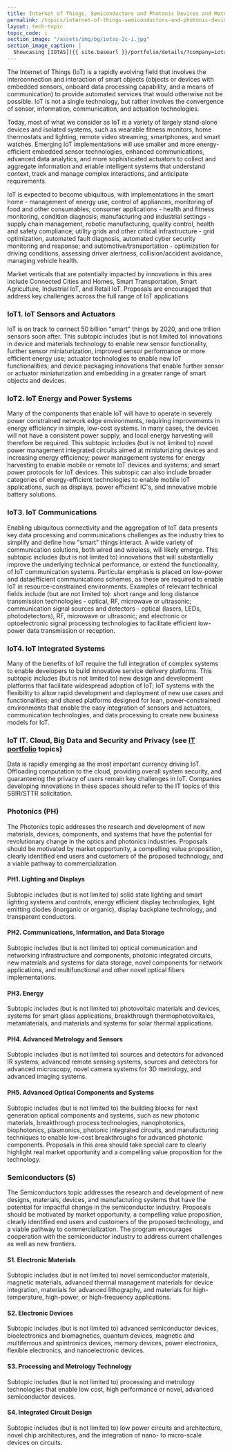 ```yaml
---
title: Internet of Things, Semiconductors and Photonic Devices and Materials
permalink: /topics/internet-of-things-semiconductors-and-photonic-devices-and-materials/
layout: tech-topic
topic_code: i
section_image: "/assets/img/bg/iotas-2c-i.jpg"
section_image_caption: |
  Showcasing [IOTAS]({{ site.baseurl }}/portfolio/details/?company=iotas-inc#iotas-inc)'s' Home app, featuring a unique floor plan view and Smart Stories™.
---
```



The Internet of Things (IoT) is a rapidly evolving field that involves the interconnection and interaction of smart objects (objects or devices with embedded sensors, onboard data processing capability, and a means of communication) to provide automated services that would otherwise not be possible. IoT is not a single technology, but rather involves the convergence of sensor, information, communication, and actuation technologies.

Today, most of what we consider as IoT is a variety of largely stand-alone devices and isolated systems, such as wearable fitness monitors, home thermostats and lighting, remote video streaming, smartphones, and smart watches. Emerging IoT implementations will use smaller and more energy- efficient embedded sensor technologies, enhanced communications, advanced data analytics, and more sophisticated actuators to collect and aggregate information and enable intelligent systems that understand context, track and manage complex interactions, and anticipate requirements.

IoT is expected to become ubiquitous, with implementations in the smart home - management of energy use, control of appliances, monitoring of food and other consumables; consumer applications - health and fitness monitoring, condition diagnosis; manufacturing and industrial settings - supply chain management, robotic manufacturing, quality control, health and safety compliance; utility grids and other critical infrastructure - grid optimization, automated fault diagnosis, automated cyber security monitoring and response; and automotive/transportation - optimization for driving conditions, assessing driver alertness, collision/accident avoidance, managing vehicle health.

Market verticals that are potentially impacted by innovations in this area include Connected Cities and Homes, Smart Transportation, Smart Agriculture, Industrial IoT, and Retail IoT. Proposals are encouraged that address key challenges across the full range of IoT applications

### IoT1. IoT Sensors and Actuators
IoT is on track to connect 50 billion "smart" things by 2020, and one trillion sensors soon after. This subtopic includes (but is not limited to) innovations in device and materials technology to enable new sensor functionality, further sensor miniaturization, improved sensor performance or more efficient energy use; actuator technologies to enable new IoT functionalities; and device packaging innovations that enable further sensor or actuator miniaturization and embedding in a greater range of smart objects and devices.

### IoT2. IoT Energy and Power Systems
Many of the components that enable IoT will have to operate in severely power constrained network edge environments, requiring improvements in energy efficiency in simple, low-cost systems. In many cases, the devices will not have a consistent power supply, and local energy harvesting will therefore be required. This subtopic includes (but is not limited to) novel power management integrated circuits aimed at miniaturizing devices and increasing energy efficiency; power management systems for energy harvesting to enable mobile or remote IoT devices and systems; and smart power protocols for IoT devices. This subtopic can also include broader categories of energy-efficient technologies to enable mobile IoT applications, such as displays, power efficient IC's, and innovative mobile battery solutions.

### IoT3. IoT Communications
Enabling ubiquitous connectivity and the aggregation of IoT data presents key data processing and communications challenges as the industry tries to simplify and define how "smart" things interact. A wide variety of communication solutions, both wired and wireless, will likely emerge. This subtopic includes (but is not limited to) innovations that will substantially improve the underlying technical performance, or extend the functionality, of IoT communication systems. Particular emphasis is placed on low-power and dataefficient communications schemes, as these are required to enable IoT in resource-constrained environments. Examples of relevant technical fields include (but are not limited to): short range and long distance transmission technologies - optical, RF, microwave or ultrasonic; communication signal sources and detectors - optical (lasers, LEDs, photodetectors), RF, microwave or ultrasonic; and electronic or optoelectronic signal processing technologies to facilitate efficient low-power data transmission or reception.

### IoT4. IoT Integrated Systems
Many of the benefits of IoT require the full integration of complex systems to enable developers to build innovative service delivery platforms. This subtopic includes (but is not limited to) new design and development platforms that facilitate widespread adoption of IoT; IoT systems with the flexibility to allow rapid development and deployment of new use cases and functionalities; and shared platforms designed for lean, power-constrained environments that enable the easy integration of sensors and actuators, communication technologies, and data processing to create new business models for IoT.

### IoT IT. Cloud, Big Data and Security and Privacy (see [IT portfolio]() topics)
Data is rapidly emerging as the most important currency driving IoT. Offloading computation to the cloud, providing overall system security, and guaranteeing the privacy of users remain key challenges in IoT. Companies developing innovations in these spaces should refer to the IT topics of this SBIR/STTR solicitation.

### Photonics (PH)  

The Photonics topic addresses the research and development of new materials, devices, components, and systems that have the potential for revolutionary change in the optics and photonics industries. Proposals should be motivated by market opportunity, a compelling value proposition, clearly identified end users and customers of the proposed technology, and a viable pathway to commercialization.  

#### PH1. Lighting and Displays  

Subtopic includes (but is not limited to) solid state lighting and smart lighting systems and controls, energy efficient display technologies, light emitting diodes (inorganic or organic), display backplane technology, and transparent conductors.  

#### PH2. Communications, Information, and Data Storage   

Subtopic includes (but is not limited to) optical communication and networking infrastructure and components, photonic integrated circuits, new materials and systems for data storage, novel components for network applications, and multifunctional and other novel optical fibers implementations.

#### PH3. Energy  

Subtopic includes (but is not limited to) photovoltaic materials and devices, systems for smart glass applications, breakthrough thermophotovoltaics, metamaterials, and materials and systems for solar thermal applications.  

#### PH4. Advanced Metrology and Sensors  

Subtopic includes (but is not limited to) sources and detectors for advanced IR systems, advanced remote sensing systems, sources and detectors for advanced microscopy, novel camera systems for 3D metrology, and advanced imaging systems.  

#### PH5. Advanced Optical Components and Systems  

Subtopic includes (but is not limited to) the building blocks for next generation optical components and systems, such as new photonic materials, breakthrough process technologies, nanophotonics, biophotonics, plasmonics, photonic integrated circuits, and manufacturing techniques to enable low-cost breakthroughs for advanced photonic components. Proposals in this area should take special care to clearly highlight real market opportunity and a compelling value proposition for the technology.  

### Semiconductors (S)  

The Semiconductors topic addresses the research and development of new designs, materials, devices, and manufacturing systems that have the potential for impactful change in the semiconductor industry. Proposals should be motivated by market opportunity, a compelling value proposition, clearly identified end users and customers of the proposed technology, and a viable pathway to commercialization. The program encourages cooperation with the semiconductor industry to address current challenges as well as new frontiers.  

#### S1. Electronic Materials  

Subtopic includes (but is not limited to) novel semiconductor materials, magnetic materials, advanced thermal management materials for device integration, materials for advanced lithography, and materials for high-temperature, high-power, or high-frequency applications.  

#### S2. Electronic Devices  

Subtopic includes (but is not limited to) advanced semiconductor devices, bioelectronics and biomagnetics, quantum devices, magnetic and multiferrous and spintronics devices, memory devices, power electronics, flexible electronics, and nanoelectronic devices.  

#### S3. Processing and Metrology Technology  

Subtopic includes (but is not limited to) processing and metrology technologies that enable low cost, high performance or novel, advanced semiconductor devices.  

#### S4. Integrated Circuit Design
Subtopic includes (but is not limited to) low power circuits and architecture, novel chip architectures, and the integration of nano- to micro-scale devices on circuits.


